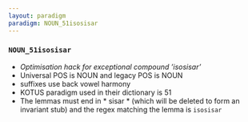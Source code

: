 ```yaml
---
layout: paradigm
paradigm: NOUN_51isosisar
---
```

### ` NOUN_51isosisar `

* _Optimisation hack for exceptional compound ’isosisar’_
* Universal POS is NOUN and legacy POS is NOUN
* suffixes use back vowel harmony
* KOTUS paradigm used in their dictionary is 51
* The lemmas must end in * sisar * (which will be deleted to form an invariant stub) and the regex matching the lemma is ` isosisar `
